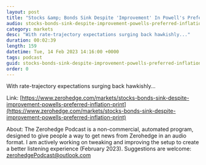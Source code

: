 ```yaml
---
layout: post
title: "Stocks &amp; Bonds Sink Despite 'Improvement' In Powell's Preferred Inflation Print"
audio: stocks-bonds-sink-despite-improvement-powells-preferred-inflation-print-0
category: markets
desc: "With rate-trajectory expectations surging back hawkishly..."
duration: 00:02:39
length: 159
datetime: Tue, 14 Feb 2023 14:16:00 +0000
tags: podcast
guid: stocks-bonds-sink-despite-improvement-powells-preferred-inflation-print-0
order: 0
---
```

With rate-trajectory expectations surging back hawkishly...

Link: [https://www.zerohedge.com/markets/stocks-bonds-sink-despite-improvement-powells-preferred-inflation-print](https://www.zerohedge.com/markets/stocks-bonds-sink-despite-improvement-powells-preferred-inflation-print)

About: The Zerohedge Podcast is a non-commercial, automated program, designed to give people a way to get news from Zerohedge in an audio format.  I am actively working on tweaking and improving the setup to create a better listening experience (February 2023).  Suggestions are welcome: [zerohedgePodcast@outlook.com](mailto:zerohedgePodcast@outlook.com)